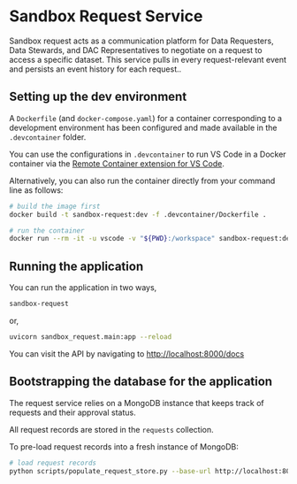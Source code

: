 # Sandbox Request Service

Sandbox request acts as a communication platform for Data Requesters, Data Stewards, and DAC Representatives to negotiate on a request to access a specific dataset. This service pulls in every request-relevant event and persists an event history for each request..


## Setting up the dev environment

A `Dockerfile` (and `docker-compose.yaml`) for a container corresponding to a development environment has been configured and made available in the `.devcontainer` folder.

You can use the configurations in `.devcontainer` to run VS Code in a Docker container via the [Remote Container extension for VS Code](https://code.visualstudio.com/docs/remote/containers-tutorial).

Alternatively, you can also run the container directly from your command line as follows:

```sh
# build the image first
docker build -t sandbox-request:dev -f .devcontainer/Dockerfile .

# run the container
docker run --rm -it -u vscode -v "${PWD}:/workspace" sandbox-request:dev bash
```


## Running the application

You can run the application in two ways,

```sh
sandbox-request
```

or,

```sh
uvicorn sandbox_request.main:app --reload
```

You can visit the API by navigating to [http://localhost:8000/docs]()


## Bootstrapping the database for the application

The request service relies on a MongoDB instance that keeps track of requests and their approval status.

All request records are stored in the `requests` collection.

To pre-load request records into a fresh instance of MongoDB:

```sh
# load request records
python scripts/populate_request_store.py --base-url http://localhost:8000 --directory examples
```
